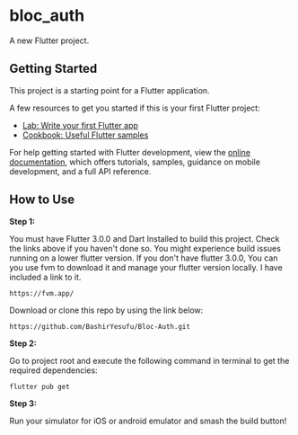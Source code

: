 # bloc_auth

A new Flutter project.

## Getting Started

This project is a starting point for a Flutter application.

A few resources to get you started if this is your first Flutter project:

- [Lab: Write your first Flutter app](https://docs.flutter.dev/get-started/codelab)
- [Cookbook: Useful Flutter samples](https://docs.flutter.dev/cookbook)

For help getting started with Flutter development, view the
[online documentation](https://docs.flutter.dev/), which offers tutorials,
samples, guidance on mobile development, and a full API reference.


## How to Use 

**Step 1:**


You must have Flutter 3.0.0 and Dart Installed to build this project. Check the links above if you haven't done so. You might experience build issues running on a lower flutter version. If you don't have flutter 3.0.0, You can you use fvm to download it and manage your flutter version locally. I have included a link to it.

```
https://fvm.app/
```

Download or clone this repo by using the link below:

```
https://github.com/BashirYesufu/Bloc-Auth.git
```

**Step 2:**

Go to project root and execute the following command in terminal to get the required dependencies: 

```
flutter pub get 
```

**Step 3:**

Run your simulator for iOS or android emulator and smash the build button!
